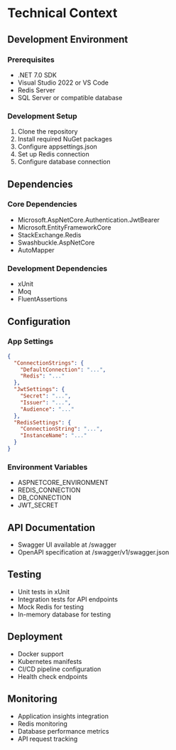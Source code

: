 # Technical Context

## Development Environment

### Prerequisites
- .NET 7.0 SDK
- Visual Studio 2022 or VS Code
- Redis Server
- SQL Server or compatible database

### Development Setup
1. Clone the repository
2. Install required NuGet packages
3. Configure appsettings.json
4. Set up Redis connection
5. Configure database connection

## Dependencies

### Core Dependencies
- Microsoft.AspNetCore.Authentication.JwtBearer
- Microsoft.EntityFrameworkCore
- StackExchange.Redis
- Swashbuckle.AspNetCore
- AutoMapper

### Development Dependencies
- xUnit
- Moq
- FluentAssertions

## Configuration

### App Settings
```json
{
  "ConnectionStrings": {
    "DefaultConnection": "...",
    "Redis": "..."
  },
  "JwtSettings": {
    "Secret": "...",
    "Issuer": "...",
    "Audience": "..."
  },
  "RedisSettings": {
    "ConnectionString": "...",
    "InstanceName": "..."
  }
}
```

### Environment Variables
- ASPNETCORE_ENVIRONMENT
- REDIS_CONNECTION
- DB_CONNECTION
- JWT_SECRET

## API Documentation
- Swagger UI available at /swagger
- OpenAPI specification at /swagger/v1/swagger.json

## Testing
- Unit tests in xUnit
- Integration tests for API endpoints
- Mock Redis for testing
- In-memory database for testing

## Deployment
- Docker support
- Kubernetes manifests
- CI/CD pipeline configuration
- Health check endpoints

## Monitoring
- Application insights integration
- Redis monitoring
- Database performance metrics
- API request tracking 